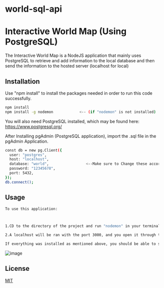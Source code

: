 # world-sql-api
# Interactive World Map (Using PostgreSQL)

The Interactive World Map is a NodeJS application that mainly uses PostgreSQL to retrieve and add information to the local database and then send the information to the hosted server (localhost for local)


## Installation

Use "npm install" to install the packages needed in order to run this code successfully.


```bash
npm install
npm install -g nodemon            <-- (if "nodemon" is not installed) 
```

You will also need PostgreSQL installed, which may be found here: https://www.postgresql.org/


After Installing pgAdmin (PostgreSQL application), import the .sql file in the pgAdmin Application.


```bash
const db = new pg.Client({
  user: "postgres",
  host: "localhost",
  database: "world",                 <--Make sure to Change these according to your log-in information
  password: "12345678",
  port: 5432,
});
db.connect();
```




## Usage

```bash
To use this application:



1.CD to the directory of the project and run "nodemon" in your terminal.

2.A localhost will be ran with the port 3000, and you open it through the browser.

If everything was installed as mentioned above, you should be able to see the World Map and add the countries you have been to, etc.
```

![image](https://github.com/jon-avdullahu/WorldMap-SQL-API/assets/81752726/fe394b09-f8a6-4086-9fd3-165fc6b40510)



## License

[MIT](https://choosealicense.com/licenses/mit/)
